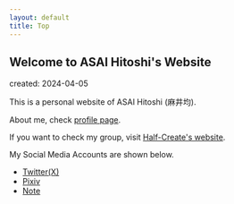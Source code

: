 ```yaml
---
layout: default
title: Top
---
```


## Welcome to ASAI Hitoshi's Website

created: 2024-04-05

This is a personal website of ASAI Hitoshi (麻井均).

About me, check [profile page](https://asai.half-create.org/profile).

If you want to check my group, visit [Half-Create's website](https://half-create.org).

My Social Media Accounts are shown below.<br>

- [Twitter(X)](https://twitter.com/asainingen)
- [Pixiv](https://www.pixiv.net/users/70042496)
- [Note](https://note.com/asainingen)

